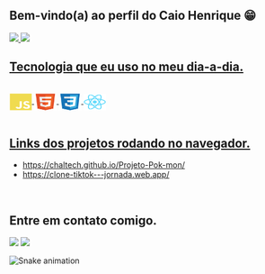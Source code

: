 ## Bem-vindo(a) ao perfil do Caio Henrique 😁

 <div>
   <a href="https://github.com/chaltech">
   <img height="180em" src="https://github-readme-stats.vercel.app/api?username=chaltech&show_icons=true&theme=tokyonight&include_all_commits=true&count_private=true"/>
   <img height="180em" src="https://github-readme-stats.vercel.app/api/top-langs/?username=chaltech&layout=compact&langs_count=6&theme=tokyonight"/>


## Tecnologia que eu uso no meu dia-a-dia. 
</div>
<div style="display: inline_block"><br>
  <img align="center" alt="Js" height="30" width="40" src="https://raw.githubusercontent.com/devicons/devicon/master/icons/javascript/javascript-plain.svg">
  <img align="center" alt="HTML" height="30" width="40" src="https://raw.githubusercontent.com/devicons/devicon/master/icons/html5/html5-original.svg">
  <img align="center" alt="CSS" height="30" width="40" src="https://raw.githubusercontent.com/devicons/devicon/master/icons/css3/css3-original.svg">
<img align="center" alt="REACT" height="30" width="40" src="https://raw.githubusercontent.com/devicons/devicon/master/icons/react/react-original.svg">
</div>
 
 <br>

 ## Links dos projetos rodando no navegador.
- https://chaltech.github.io/Projeto-Pok-mon/
- https://clone-tiktok---jornada.web.app/

 <br>

 
## Entre em contato comigo. 
 
<div> 
 
  <a href = "caioadm9@gmail.com"><img src="https://img.shields.io/badge/-Gmail-%23333?style=for-the-badge&logo=gmail&logoColor=white" target="_blank"></a>
  <a href="https://www.linkedin.com/in/caio-lima-26a41026a/" target="_blank"><img src="https://img.shields.io/badge/-LinkedIn-%230077B5?style=for-the-badge&logo=linkedin&logoColor=white" target="_blank"></a> 
 
  ![Snake animation](https://github.com/chaltech/chaltech/blob/output/github-contribution-grid-snake.svg)

</div>
